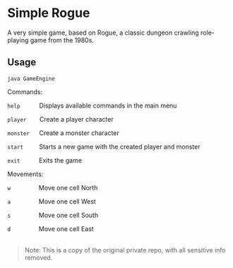 # Simple Rogue
 A very simple game, based on Rogue, a classic dungeon crawling role-playing game from the 1980s.

## Usage
 
`java GameEngine`


Commands:

`help`             &nbsp;&nbsp;&nbsp;&nbsp;&nbsp;&nbsp;&nbsp;&nbsp;&nbsp; Displays available commands in the main menu

`player`           &emsp;&nbsp;&nbsp; Create a player character

`monster`          &emsp; Create a monster character

`start`            &emsp;&emsp; Starts a new game with the created player and monster

`exit`             &emsp;&emsp;&ensp; Exits the game

Movements:

`w`                &emsp;&emsp;&emsp;&emsp; Move one cell North

`a`                &emsp;&emsp;&emsp;&emsp; Move one cell West

`s`                &emsp;&emsp;&emsp;&emsp; Move one cell South

`d`                &emsp;&emsp;&emsp;&emsp; Move one cell East
<br><br/>
 > Note: This is a copy of the original private repo, with all sensitive info removed.
